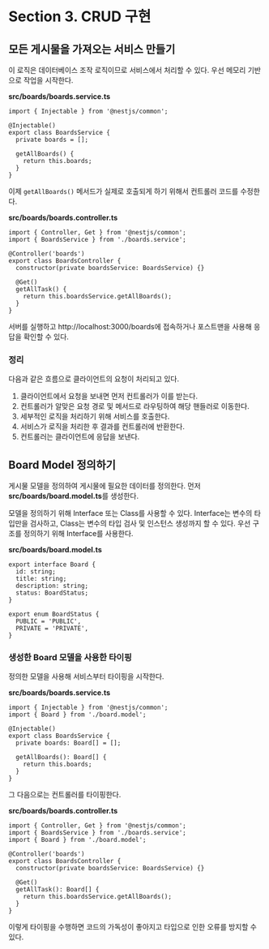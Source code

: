 # Section 3. CRUD 구현

## 모든 게시물을 가져오는 서비스 만들기

이 로직은 데이터베이스 조작 로직이므로 서비스에서 처리할 수 있다. 우선 메모리 기반으로 작업을 시작한다.

**src/boards/boards.service.ts**
```
import { Injectable } from '@nestjs/common';

@Injectable()
export class BoardsService {
  private boards = [];

  getAllBoards() {
    return this.boards;
  }
}
```

이제 `getAllBoards()` 메서드가 실제로 호출되게 하기 위해서 컨트롤러 코드를 수정한다.

**src/boards/boards.controller.ts**
```
import { Controller, Get } from '@nestjs/common';
import { BoardsService } from './boards.service';

@Controller('boards')
export class BoardsController {
  constructor(private boardsService: BoardsService) {}

  @Get()
  getAllTask() {
    return this.boardsService.getAllBoards();
  }
}
```

서버를 실행하고 http://localhost:3000/boards에 접속하거나 포스트맨을 사용해 응답을 확인할 수 있다.

### 정리

다음과 같은 흐름으로 클라이언트의 요청이 처리되고 있다.

1. 클라이언트에서 요청을 보내면 먼저 컨트롤러가 이를 받는다.
2. 컨트롤러가 알맞은 요청 경로 및 메서드로 라우팅하여 해당 핸들러로 이동한다.
3. 세부적인 로직을 처리하기 위해 서비스를 호출한다.
4. 서비스가 로직을 처리한 후 결과를 컨트롤러에 반환한다.
5. 컨트롤러는 클라이언트에 응답을 보낸다.

## Board Model 정의하기

게시물 모델을 정의하여 게시물에 필요한 데이터를 정의한다. 먼저 **src/boards/board.model.ts**를 생성한다.

모델을 정의하기 위해 Interface 또는 Class를 사용할 수 있다. Interface는 변수의 타입만을 검사하고, Class는 변수의 타입 검사 및 인스턴스 생성까지 할 수 있다. 우선 구조를 정의하기 위해 Interface를 사용한다.

**src/boards/board.model.ts**
```
export interface Board {
  id: string;
  title: string;
  description: string;
  status: BoardStatus;
}

export enum BoardStatus {
  PUBLIC = 'PUBLIC',
  PRIVATE = 'PRIVATE',
}
```

### 생성한 Board 모델을 사용한 타이핑

정의한 모델을 사용해 서비스부터 타이핑을 시작한다.

**src/boards/boards.service.ts**
```
import { Injectable } from '@nestjs/common';
import { Board } from './board.model';

@Injectable()
export class BoardsService {
  private boards: Board[] = [];

  getAllBoards(): Board[] {
    return this.boards;
  }
}
```

그 다음으로는 컨트롤러를 타이핑한다.

**src/boards/boards.controller.ts**
```
import { Controller, Get } from '@nestjs/common';
import { BoardsService } from './boards.service';
import { Board } from './board.model';

@Controller('boards')
export class BoardsController {
  constructor(private boardsService: BoardsService) {}

  @Get()
  getAllTask(): Board[] {
    return this.boardsService.getAllBoards();
  }
}
```

이렇게 타이핑을 수행하면 코드의 가독성이 좋아지고 타입으로 인한 오류를 방지할 수 있다.